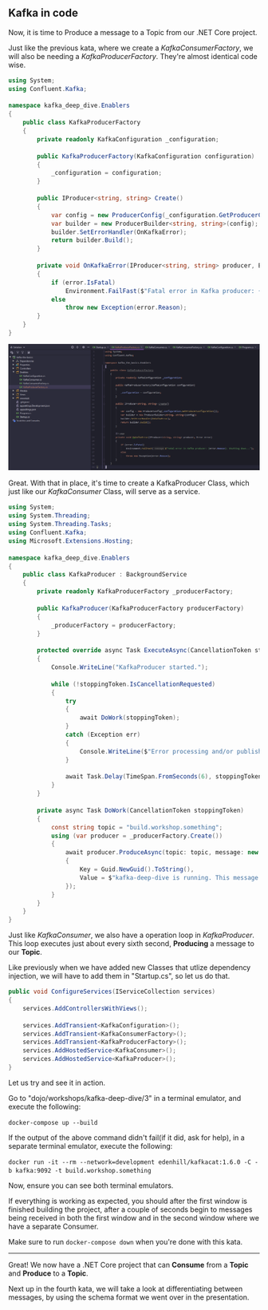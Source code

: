 ## Kafka in code

Now, it is time to Produce a message to a Topic from our .NET Core project.

Just like the previous kata, where we create a *KafkaConsumerFactory*, we will also be needing a *KafkaProducerFactory*. They're almost identical code wise.

```c#
using System;
using Confluent.Kafka;

namespace kafka_deep_dive.Enablers
{
    public class KafkaProducerFactory
    {
        private readonly KafkaConfiguration _configuration;

        public KafkaProducerFactory(KafkaConfiguration configuration)
        {
            _configuration = configuration;
        }

        public IProducer<string, string> Create()
        {
            var config = new ProducerConfig(_configuration.GetProducerConfiguration());
            var builder = new ProducerBuilder<string, string>(config);
            builder.SetErrorHandler(OnKafkaError);
            return builder.Build();
        }
        
        private void OnKafkaError(IProducer<string, string> producer, Error error)
        {
            if (error.IsFatal)
                Environment.FailFast($"Fatal error in Kafka producer: {error.Reason}. Shutting down...");
            else
                throw new Exception(error.Reason);
        }
    }
}
```

![](img/01.png)

Great. With that in place, it's time to create a KafkaProducer Class, which just like our  *KafkaConsumer* Class, will serve as a service.

```c#
using System;
using System.Threading;
using System.Threading.Tasks;
using Confluent.Kafka;
using Microsoft.Extensions.Hosting;

namespace kafka_deep_dive.Enablers
{
    public class KafkaProducer : BackgroundService
    {
        private readonly KafkaProducerFactory _producerFactory;

        public KafkaProducer(KafkaProducerFactory producerFactory)
        {
            _producerFactory = producerFactory;
        }

        protected override async Task ExecuteAsync(CancellationToken stoppingToken)
        {
            Console.WriteLine("KafkaProducer started.");

            while (!stoppingToken.IsCancellationRequested)
            {
                try
                {
                    await DoWork(stoppingToken);
                }
                catch (Exception err)
                {
                    Console.WriteLine($"Error processing and/or publishing messages to Kafka.");
                }

                await Task.Delay(TimeSpan.FromSeconds(6), stoppingToken);
            }
        }

        private async Task DoWork(CancellationToken stoppingToken)
        {
            const string topic = "build.workshop.something";
            using (var producer = _producerFactory.Create())
            {
                await producer.ProduceAsync(topic: topic, message: new Message<string, string>()
                {
                    Key = Guid.NewGuid().ToString(),
                    Value = $"kafka-deep-dive is running. This message ID is {Guid.NewGuid().ToString()}"
                });
            }
        }
    }
}
``` 

Just like *KafkaConsumer*, we also have a operation loop in *KafkaProducer*. This loop executes just about every sixth second, **Producing** a message to our **Topic**.

Like previously when we have added new Classes that utlize dependency injection, we will have to add them in "Startup.cs", so let us do that.

```c#
public void ConfigureServices(IServiceCollection services)
{
    services.AddControllersWithViews();

    services.AddTransient<KafkaConfiguration>();
    services.AddTransient<KafkaConsumerFactory>();
    services.AddTransient<KafkaProducerFactory>();
    services.AddHostedService<KafkaConsumer>();
    services.AddHostedService<KafkaProducer>();
}
```


Let us try and see it in action.

Go to "dojo/workshops/kafka-deep-dive/3" in a terminal emulator, and execute the following:

`docker-compose up --build`

If the output of the above command didn't fail(if it did, ask for help), in a separate terminal emulator, execute the following:

`docker run -it --rm --network=development edenhill/kafkacat:1.6.0 -C -b kafka:9092 -t build.workshop.something`

Now, ensure you can see both terminal emulators. 

If everything is working as expected, you should after the first window is finished building the project, after a couple of seconds begin to messages being received in both the first window and in the second window where we have a separate Consumer.

Make sure to run `docker-compose down` when you're done with this kata.

---
Great! We now have a .NET Core project that can **Consume** from a **Topic** and **Produce** to a **Topic**.

Next up in the fourth kata, we will take a look at differentiating between messages, by using the schema format we went over in the presentation.
